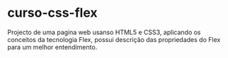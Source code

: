 # curso-css-flex
Projecto de uma pagina web usanso HTML5 e CSS3, aplicando os conceitos da tecnologia Flex, possui descrição das propriedades do Flex para um melhor entendimento.
